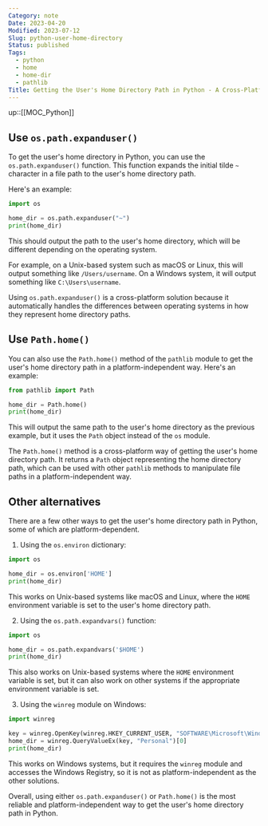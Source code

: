 ```yaml
---
Category: note
Date: 2023-04-20
Modified: 2023-07-12
Slug: python-user-home-directory
Status: published
Tags:
  - python
  - home
  - home-dir
  - pathlib
Title: Getting the User's Home Directory Path in Python - A Cross-Platform Guide
---
```

up::[[MOC_Python]]

## Use `os.path.expanduser()`

To get the user's home directory in Python, you can use the `os.path.expanduser()` function. This function expands the initial tilde `~` character in a file path to the user's home directory path.

Here's an example:

```python
import os

home_dir = os.path.expanduser("~")
print(home_dir)
```

This should output the path to the user's home directory, which will be different depending on the operating system.

For example, on a Unix-based system such as macOS or Linux, this will output something like `/Users/username`. On a Windows system, it will output something like `C:\Users\username`.

Using `os.path.expanduser()` is a cross-platform solution because it automatically handles the differences between operating systems in how they represent home directory paths.

## Use `Path.home()`

You can also use the `Path.home()` method of the `pathlib` module to get the user's home directory path in a platform-independent way. Here's an example:

```python
from pathlib import Path

home_dir = Path.home()
print(home_dir)
```

This will output the same path to the user's home directory as the previous example, but it uses the `Path` object instead of the `os` module.

The `Path.home()` method is a cross-platform way of getting the user's home directory path. It returns a `Path` object representing the home directory path, which can be used with other `pathlib` methods to manipulate file paths in a platform-independent way.

## Other alternatives

There are a few other ways to get the user's home directory path in Python, some of which are platform-dependent.

1. Using the `os.environ` dictionary:

```python
import os

home_dir = os.environ['HOME']
print(home_dir)

```

This works on Unix-based systems like macOS and Linux, where the `HOME` environment variable is set to the user's home directory path.

2. Using the `os.path.expandvars()` function:

```python
import os

home_dir = os.path.expandvars('$HOME')
print(home_dir)

```

This also works on Unix-based systems where the `HOME` environment variable is set, but it can also work on other systems if the appropriate environment variable is set.

3. Using the `winreg` module on Windows:

```python
import winreg

key = winreg.OpenKey(winreg.HKEY_CURRENT_USER, "SOFTWARE\Microsoft\Windows\CurrentVersion\Explorer\Shell Folders")
home_dir = winreg.QueryValueEx(key, "Personal")[0]
print(home_dir)

```

This works on Windows systems, but it requires the `winreg` module and accesses the Windows Registry, so it is not as platform-independent as the other solutions.

Overall, using either `os.path.expanduser()` or `Path.home()` is the most reliable and platform-independent way to get the user's home directory path in Python.
